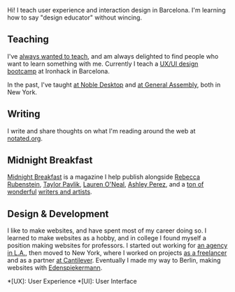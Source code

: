 ---
---

<p class="lede" markdown="1">Hi! I teach user experience and interaction design in Barcelona. I'm learning how to say "design educator" without wincing.</p>


Teaching
--------

I've [always wanted to teach](/teaching/), and am always delighted to find people who want to learn something with me. Currently I teach a [UX/UI design bootcamp](https://uxui.cat) at Ironhack in Barcelona.

In the past, I've taught [at Noble Desktop](/noble/) and [at General Assembly](/ga/), both in New York.


Writing
-------

I write and share thoughts on what I'm reading around the web at [notated.org](http://notated.org).


Midnight Breakfast
------------------

[Midnight Breakfast](https://midnightbreakfast.com/) is a magazine I help publish alongside [Rebecca Rubenstein](https://rebeccarubenstein.com), [Taylor Pavlik](httpss://twitter.com/FTPavlik), [Lauren O'Neal](https://twitter.com/laureneoneal), [Ashley Perez](https://twitter.com/artscollide), and a [ton of wonderful](/midnightbreakfast/) [writers and artists](https://midnightbreakfast.com/contributors).


Design & Development
--------------------

I like to make websites, and have spent most of my career doing so. I learned to make websites as a hobby, and in college I found myself a position making websites for professors. I started out working for [an agency in L.A.](/la/), then moved to New York, where I worked on projects [as a freelancer](/freelance/) and as a partner [at Cantilever](/cantilever/). Eventually I made my way to Berlin, making websites with [Edenspiekermann](https://www.edenspiekermann.com).


*[UX]: User Experience
*[UI]: User Interface
